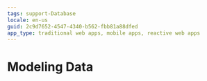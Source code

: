 ```yaml
---
tags: support-Database
locale: en-us
guid: 2c9d7652-4547-4340-b562-fbb81a88dfed
app_type: traditional web apps, mobile apps, reactive web apps
---
```


# Modeling Data
